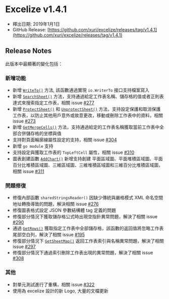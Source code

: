 # Excelize v1.4.1

* 釋出日期: 2019年1月1日
* GitHub Release: [https://github.com/xuri/excelize/releases/tag/v1.4.1](https://github.com/xuri/excelize/releases/tag/v1.4.1)

## Release Notes

此版本中最顯著的變化包括：

### 新增功能

* 新增 [`WriteTo()`](https://pkg.go.dev/github.com/xuri/excelize@v1.4.1#File.WriteTo#File.WriteTo) 方法, 該函數通過實現 `io.WriterTo` 接口支持檔案寫入
* 新增 [`SearchSheet()`](https://pkg.go.dev/github.com/xuri/excelize@v1.4.1#File.WriteTo#File.SearchSheet) 方法，支持通過給定工作表名稱、儲存格的值或者正則表達式來搜索指定工作表，相關 issue [#277](https://github.com/xuri/excelize/issues/277)
* 新增 [`ProtectSheet()`](https://pkg.go.dev/github.com/xuri/excelize@v1.4.1#File.WriteTo#File.ProtectSheet) 和 [`UnprotectSheet()`](https://pkg.go.dev/github.com/xuri/excelize@v1.4.1#File.WriteTo#File.UnprotectSheet) 方法，支持設定保護和取消保護工作表，以防止其他用戶意外或故意更改，移動或刪除工作表中的資料，相關 issue [#273](https://github.com/xuri/excelize/issues/273)
* 新增 [`GetMergeCells()`](https://pkg.go.dev/github.com/xuri/excelize@v1.4.1#File.WriteTo#File.GetMergeCells) 方法，支持通過給定的工作表名稱獲取當前工作表中全部合併儲存格的坐標與值
* 支持對頁面輪廓線屬性設定的支持，相關 issue [#304](https://github.com/xuri/excelize/issues/304)
* 新增 `go module` 支持
* 支持設定與獲取工作表的 `TopLeftCell` 屬性，相關 issue [#310](https://github.com/xuri/excelize/issues/310)
* 圖表創建函數 [`AddChart()`](https://pkg.go.dev/github.com/xuri/excelize@v1.4.1#File.WriteTo#File.AddChart) 新增支持創建 平面區域圖、平面堆積區域圖、平面百分比堆積區域圖、三維區域圖、三維堆積區域圖和三維百分比堆積區域圖，相關 issue [#311](https://github.com/xuri/excelize/issues/311)

### 問題修復

* 修復內部函數 `sharedStringsReader()` 因缺少傳統與嚴格模式 XML 命名空間地址轉換導致的問題，解決相關 issue [#276](https://github.com/xuri/excelize/issues/276)
* 修復圖表格式設定 JSON 參數結構體 tag 定義的問題
* 修復部分情況下獲取儲存格公式時出現空指針異常問題，解決了相關 issue [#290](https://github.com/xuri/excelize/issues/290)
* 通過 [`GetRows()`](https://pkg.go.dev/github.com/xuri/excelize@v1.4.1#File.WriteTo#File.GetRows) 獲取指定工作表中全部儲存格，該函數的返回值將忽略工作表尾部空白列，解決了相關 issue [#195](https://github.com/xuri/excelize/issues/195)
* 修復部分情況下 [`GetSheetMap()`](https://pkg.go.dev/github.com/xuri/excelize@v1.4.1#File.WriteTo#File.GetSheetMap) 返回工作表索引與名稱異常問題，解決了相關 issue [#297](https://github.com/xuri/excelize/issues/297)
* 修復部分情況下通過索引刪除工作表出現的異常問題，解決了相關 issue [#308](https://github.com/xuri/excelize/issues/308)

### 其他

* 對單元測試進行了重構，相關 issue [#322](https://github.com/xuri/excelize/issues/322)
* 使用為 excelize 設計的新 Logo, 大量的文檔更新
